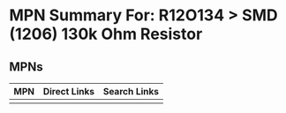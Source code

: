



# MPN Summary For: R12O134 > SMD (1206) 130k Ohm Resistor

## MPNs
  

|MPN|Direct Links|Search Links|
| :--- | :--- | :--- |
||||
